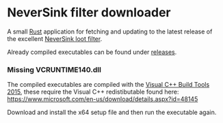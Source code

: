 # NeverSink filter downloader

A small [Rust](https://www.rust-lang.org/) application for fetching and updating to the latest release of the excellent [NeverSink loot filter](https://github.com/NeverSinkDev/NeverSink-Filter).

Already compiled executables can be found under [releases](https://github.com/dhedegaard/neversink-filter-downloader/releases).

### Missing VCRUNTIME140.dll

The compiled executables are compiled with the [Visual C++ Build Tools 2015](http://landinghub.visualstudio.com/visual-cpp-build-tools), these require the Visual C++ redistibutable found here:
<https://www.microsoft.com/en-us/download/details.aspx?id=48145>

Download and install the x64 setup file and then run the executable again.
